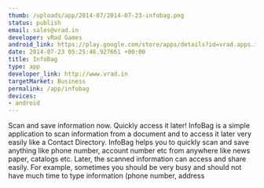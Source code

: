 ```yaml
--- 
thumb: /uploads/app/2014-07/2014-07-23-infobag.png
status: publish
email: sales@vrad.in
developer: vRad Games
android_link: https://play.google.com/store/apps/details?id=vrad.apps.infobag
date: 2014-07-23 05:25:46.927661 +00:00
title: InfoBag
type: app
developer_link: http://www.vrad.in
targetMarket: Business
permalink: /app/infobag
devices: 
- android
---
```


Scan and save information now. Quickly access it later!
InfoBag is a simple application to scan information from a document and to access it later very easily like a Contact Directory.
InfoBag helps you to quickly scan and save anything like phone number, account number etc from anywhere like news paper, catalogs etc. Later, the scanned information can access and share easily.
For example, sometimes you should be very busy and should not have much time to type information (phone number, address 
